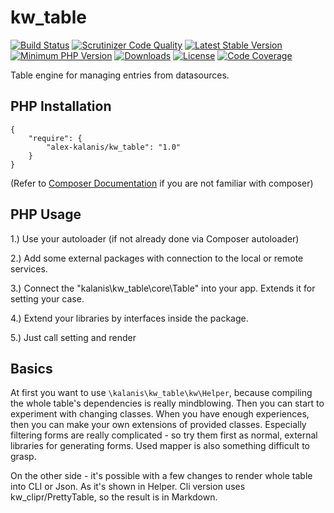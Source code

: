 # kw_table

[![Build Status](https://travis-ci.org/alex-kalanis/kw_table.svg?branch=master)](https://travis-ci.org/alex-kalanis/kw_table)
[![Scrutinizer Code Quality](https://scrutinizer-ci.com/g/alex-kalanis/kw_table/badges/quality-score.png?b=master)](https://scrutinizer-ci.com/g/alex-kalanis/kw_table/?branch=master)
[![Latest Stable Version](https://poser.pugx.org/alex-kalanis/kw_table/v/stable.svg?v=1)](https://packagist.org/packages/alex-kalanis/kw_table)
[![Minimum PHP Version](https://img.shields.io/badge/php-%3E%3D%207.3-8892BF.svg)](https://php.net/)
[![Downloads](https://img.shields.io/packagist/dt/alex-kalanis/kw_table.svg?v1)](https://packagist.org/packages/alex-kalanis/kw_table)
[![License](https://poser.pugx.org/alex-kalanis/kw_table/license.svg?v=1)](https://packagist.org/packages/alex-kalanis/kw_table)
[![Code Coverage](https://scrutinizer-ci.com/g/alex-kalanis/kw_table/badges/coverage.png?b=master&v=1)](https://scrutinizer-ci.com/g/alex-kalanis/kw_table/?branch=master)

Table engine for managing entries from datasources.

## PHP Installation

```
{
    "require": {
        "alex-kalanis/kw_table": "1.0"
    }
}
```

(Refer to [Composer Documentation](https://github.com/composer/composer/blob/master/doc/00-intro.md#introduction) if you are not
familiar with composer)


## PHP Usage

1.) Use your autoloader (if not already done via Composer autoloader)

2.) Add some external packages with connection to the local or remote services.

3.) Connect the "kalanis\kw_table\core\Table" into your app. Extends it for setting your case.

4.) Extend your libraries by interfaces inside the package.

5.) Just call setting and render


## Basics

At first you want to use ```\kalanis\kw_table\kw\Helper```, because compiling the whole table's
dependencies is really mindblowing. Then you can start to experiment with changing classes.
When you have enough experiences, then you can make your own extensions of provided classes.
Especially filtering forms are really complicated - so try them first as normal, external
libraries for generating forms. Used mapper is also something difficult to grasp.

On the other side - it's possible with a few changes to render whole table into CLI or Json.
As it's shown in Helper. Cli version uses kw_clipr/PrettyTable, so the result is in Markdown.

